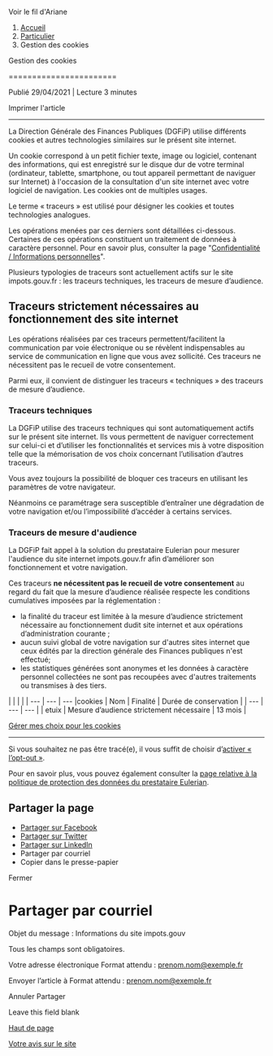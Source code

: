 Voir le fil d'Ariane

1. [Accueil](https://www.impots.gouv.fr/)
2. [Particulier](https://www.impots.gouv.fr/particulier)
3. Gestion des cookies

Gestion des cookies


=======================

Publié 29/04/2021 | Lecture 3 minutes

Imprimer l'article

* * *

La Direction Générale des Finances Publiques (DGFiP) utilise différents cookies et autres technologies similaires sur le présent site internet.

Un cookie correspond à un petit fichier texte, image ou logiciel, contenant des informations, qui est enregistré sur le disque dur de votre terminal (ordinateur, tablette, smartphone, ou tout appareil permettant de naviguer sur Internet) à l'occasion de la consultation d'un site internet avec votre logiciel de navigation. Les cookies ont de multiples usages.

Le terme « traceurs » est utilisé pour désigner les cookies et toutes technologies analogues.

Les opérations menées par ces derniers sont détaillées ci-dessous.  
Certaines de ces opérations constituent un traitement de données à caractère personnel. Pour en savoir plus, consulter la page "[Confidentialité / Informations personnelles](https://www.impots.gouv.fr/node/10097 "Confidentialité / Informations personnelles")".

Plusieurs typologies de traceurs sont actuellement actifs sur le site impots.gouv.fr : les traceurs techniques, les traceurs de mesure d’audience.

Traceurs strictement nécessaires au fonctionnement des site internet
--------------------------------------------------------------------

Les opérations réalisées par ces traceurs permettent/facilitent la communication par voie électronique ou se révèlent indispensables au service de communication en ligne que vous avez sollicité. Ces traceurs ne nécessitent pas le recueil de votre consentement.

Parmi eux, il convient de distinguer les traceurs « techniques » des traceurs de mesure d’audience.

### Traceurs techniques

La DGFiP utilise des traceurs techniques qui sont automatiquement actifs sur le présent site internet. Ils vous permettent de naviguer correctement sur celui-ci et d’utiliser les fonctionnalités et services mis à votre disposition telle que la mémorisation de vos choix concernant l’utilisation d’autres traceurs.

Vous avez toujours la possibilité de bloquer ces traceurs en utilisant les paramètres de votre navigateur.

Néanmoins ce paramétrage sera susceptible d’entraîner une dégradation de votre navigation et/ou l’impossibilité d’accéder à certains services.

### Traceurs de mesure d'audience

La DGFiP fait appel à la solution du prestataire Eulerian pour mesurer l'audience du site internet impots.gouv.fr afin d’améliorer son fonctionnement et votre navigation.

Ces traceurs **ne nécessitent pas le recueil de votre consentement** au regard du fait que la mesure d’audience réalisée respecte les conditions cumulatives imposées par la réglementation :

* la finalité du traceur est limitée à la mesure d’audience strictement nécessaire au fonctionnement dudit site internet et aux opérations d’administration courante ;
* aucun suivi global de votre navigation sur d'autres sites internet que ceux édités par la direction générale des Finances publiques n'est effectué;
* les statistiques générées sont anonymes et les données à caractère personnel collectées ne sont pas recoupées avec d'autres traitements ou transmises à des tiers.

|     |     |     |
| --- | --- | --- |cookies
| Nom | Finalité | Durée de conservation |
| --- | --- | --- |
| etuix | Mesure d’audience strictement nécessaire | 13 mois |

[Gérer mes choix pour les cookies](#tarteaucitron "Gérer mes choix pour les cookies")

* * *

Si vous souhaitez ne pas être tracé(e), il vous suffit de choisir d’[activer « l’opt-out »](https://bmly.impots.gouv.fr/optout.html?url=https%3A//www.impots.gouv.fr/accueil "activer « l’opt-out »").

Pour en savoir plus, vous pouvez également consulter la [page relative à la politique de protection des données du prestataire Eulerian](https://www.eulerian.com/vie-privee "page relative à la politique de protection des données du prestataire Eulerian").

Partager la page
----------------

* [Partager sur Facebook](http://www.facebook.com/share.php?u=https://www.impots.gouv.fr/gestion-des-cookies&title=Gestion%20des%20cookies "Partager sur Facebook - nouvelle fenêtre")
* [Partager sur Twitter](https://twitter.com/intent/tweet?url=https://www.impots.gouv.fr/gestion-des-cookies&url=https://www.impots.gouv.fr/gestion-des-cookies&hashtags=Hashtag "Partager sur Twitter - nouvelle fenêtre")
* [Partager sur LinkedIn](http://www.linkedin.com/shareArticle?mini=true&url=https://www.impots.gouv.fr/gestion-des-cookies&title=Gestion%20des%20cookies&source=https://www.impots.gouv.fr/gestion-des-cookies "Partager sur LinkedIn - nouvelle fenêtre")
* Partager par courriel
* Copier dans le presse-papier

Fermer

Partager par courriel
=====================

Objet du message : Informations du site impots.gouv

Tous les champs sont obligatoires.

Votre adresse électronique Format attendu : prenom.nom@exemple.fr 

Envoyer l’article à Format attendu : prenom.nom@exemple.fr 

Annuler Partager

 

Leave this field blank 

[Haut de page](#top)

[Votre avis sur le site](https://www.impots.gouv.fr/votre-avis-sur-le-site "Votre avis sur le site")
